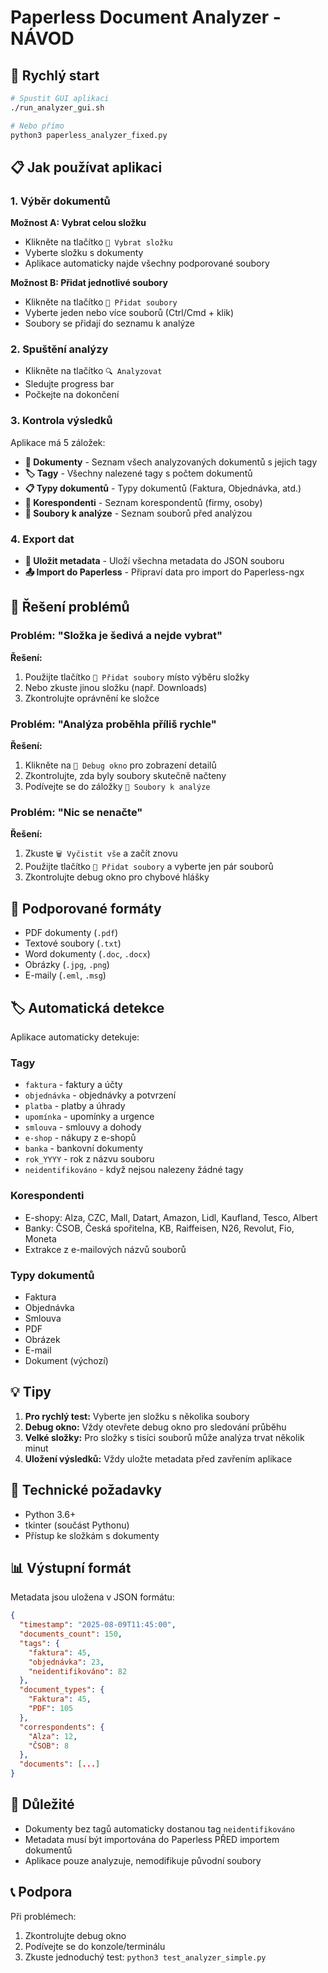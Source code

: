 # Paperless Document Analyzer - NÁVOD

## 🚀 Rychlý start

```bash
# Spustit GUI aplikaci
./run_analyzer_gui.sh

# Nebo přímo
python3 paperless_analyzer_fixed.py
```

## 📋 Jak používat aplikaci

### 1. Výběr dokumentů

**Možnost A: Vybrat celou složku**
- Klikněte na tlačítko `📁 Vybrat složku`
- Vyberte složku s dokumenty
- Aplikace automaticky najde všechny podporované soubory

**Možnost B: Přidat jednotlivé soubory**
- Klikněte na tlačítko `📄 Přidat soubory`
- Vyberte jeden nebo více souborů (Ctrl/Cmd + klik)
- Soubory se přidají do seznamu k analýze

### 2. Spuštění analýzy

- Klikněte na tlačítko `🔍 Analyzovat`
- Sledujte progress bar
- Počkejte na dokončení

### 3. Kontrola výsledků

Aplikace má 5 záložek:

- **📄 Dokumenty** - Seznam všech analyzovaných dokumentů s jejich tagy
- **🏷️ Tagy** - Všechny nalezené tagy s počtem dokumentů
- **📋 Typy dokumentů** - Typy dokumentů (Faktura, Objednávka, atd.)
- **👥 Korespondenti** - Seznam korespondentů (firmy, osoby)
- **📁 Soubory k analýze** - Seznam souborů před analýzou

### 4. Export dat

- **💾 Uložit metadata** - Uloží všechna metadata do JSON souboru
- **📤 Import do Paperless** - Připraví data pro import do Paperless-ngx

## 🐛 Řešení problémů

### Problém: "Složka je šedivá a nejde vybrat"

**Řešení:**
1. Použijte tlačítko `📄 Přidat soubory` místo výběru složky
2. Nebo zkuste jinou složku (např. Downloads)
3. Zkontrolujte oprávnění ke složce

### Problém: "Analýza proběhla příliš rychle"

**Řešení:**
1. Klikněte na `🐛 Debug okno` pro zobrazení detailů
2. Zkontrolujte, zda byly soubory skutečně načteny
3. Podívejte se do záložky `📁 Soubory k analýze`

### Problém: "Nic se nenačte"

**Řešení:**
1. Zkuste `🗑️ Vyčistit vše` a začít znovu
2. Použijte tlačítko `📄 Přidat soubory` a vyberte jen pár souborů
3. Zkontrolujte debug okno pro chybové hlášky

## 📁 Podporované formáty

- PDF dokumenty (`.pdf`)
- Textové soubory (`.txt`)
- Word dokumenty (`.doc`, `.docx`)
- Obrázky (`.jpg`, `.png`)
- E-maily (`.eml`, `.msg`)

## 🏷️ Automatická detekce

Aplikace automaticky detekuje:

### Tagy
- `faktura` - faktury a účty
- `objednávka` - objednávky a potvrzení
- `platba` - platby a úhrady
- `upomínka` - upomínky a urgence
- `smlouva` - smlouvy a dohody
- `e-shop` - nákupy z e-shopů
- `banka` - bankovní dokumenty
- `rok_YYYY` - rok z názvu souboru
- `neidentifikováno` - když nejsou nalezeny žádné tagy

### Korespondenti
- E-shopy: Alza, CZC, Mall, Datart, Amazon, Lidl, Kaufland, Tesco, Albert
- Banky: ČSOB, Česká spořitelna, KB, Raiffeisen, N26, Revolut, Fio, Moneta
- Extrakce z e-mailových názvů souborů

### Typy dokumentů
- Faktura
- Objednávka
- Smlouva
- PDF
- Obrázek
- E-mail
- Dokument (výchozí)

## 💡 Tipy

1. **Pro rychlý test:** Vyberte jen složku s několika soubory
2. **Debug okno:** Vždy otevřete debug okno pro sledování průběhu
3. **Velké složky:** Pro složky s tisíci souborů může analýza trvat několik minut
4. **Uložení výsledků:** Vždy uložte metadata před zavřením aplikace

## 🔧 Technické požadavky

- Python 3.6+
- tkinter (součást Pythonu)
- Přístup ke složkám s dokumenty

## 📊 Výstupní formát

Metadata jsou uložena v JSON formátu:

```json
{
  "timestamp": "2025-08-09T11:45:00",
  "documents_count": 150,
  "tags": {
    "faktura": 45,
    "objednávka": 23,
    "neidentifikováno": 82
  },
  "document_types": {
    "Faktura": 45,
    "PDF": 105
  },
  "correspondents": {
    "Alza": 12,
    "ČSOB": 8
  },
  "documents": [...]
}
```

## 🚨 Důležité

- Dokumenty bez tagů automaticky dostanou tag `neidentifikováno`
- Metadata musí být importována do Paperless PŘED importem dokumentů
- Aplikace pouze analyzuje, nemodifikuje původní soubory

## 📞 Podpora

Při problémech:
1. Zkontrolujte debug okno
2. Podívejte se do konzole/terminálu
3. Zkuste jednoduchý test: `python3 test_analyzer_simple.py`